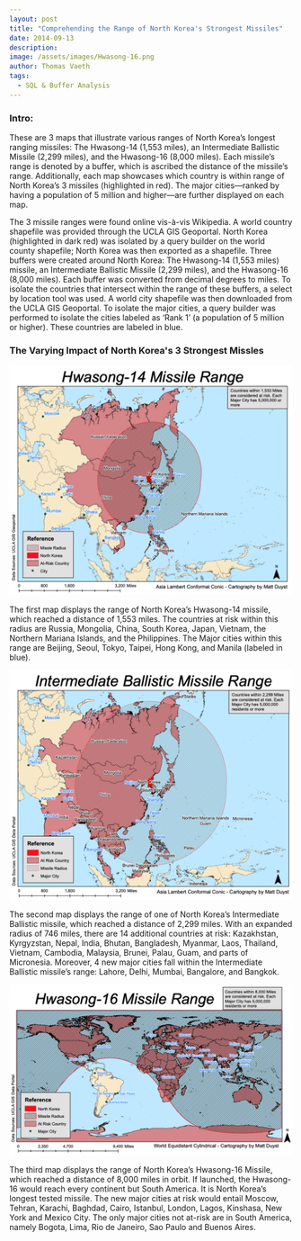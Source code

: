 ```yaml
---
layout: post
title: "Comprehending the Range of North Korea's Strongest Missiles"
date: 2014-09-13
description: 
image: /assets/images/Hwasong-16.png
author: Thomas Vaeth
tags: 
  - SQL & Buffer Analysis
---
```


### Intro:

These are 3 maps that illustrate various ranges of North Korea’s longest ranging missiles: The Hwasong-14 (1,553 miles), an Intermediate Ballistic Missile (2,299 miles), and the Hwasong-16 (8,000 miles). Each missile’s range is denoted by a buffer, which is ascribed the distance of the missile’s range. Additionally, each map showcases which country is within range of North Korea’s 3 missiles (highlighted in red). The major cities—ranked by having a population of 5 million and higher—are further displayed on each map.

The 3 missile ranges were found online vis-à-vis Wikipedia. A world country shapefile was provided through the UCLA GIS Geoportal. North Korea (highlighted in dark red) was isolated by a query builder on the world county shapefile; North Korea was then exported as a shapefile. Three buffers were created around North Korea: The Hwasong-14 (1,553 miles) missile, an Intermediate Ballistic Missile (2,299 miles), and the Hwasong-16 (8,000 miles). Each buffer was converted from decimal degrees to miles. To isolate the countries that intersect within the range of these buffers, a select by location tool was used. A world city shapefile was then downloaded from the UCLA GIS Geoportal. To isolate the major cities, a query builder was performed to isolate the cities labeled as ‘Rank 1’ (a population of 5 million or higher). These countries are labeled in blue. 


### The Varying Impact of North Korea's 3 Strongest Missles

![Map GIS](/assets/images/Hwasong-14.png)

The first map displays the range of North Korea’s Hwasong-14 missile, which reached a distance of 1,553 miles. The countries at risk within this radius are Russia, Mongolia, China, South Korea, Japan, Vietnam, the Northern Mariana Islands, and the Philippines. The Major cities within this range are Beijing, Seoul, Tokyo, Taipei, Hong Kong, and Manila (labeled in blue). 

![Placeholder](/assets/images/Intermediate-Ballistic.png)

The second map displays the range of one of North Korea’s Intermediate Ballistic missile, which reached a distance of 2,299 miles. With an expanded radius of 746 miles, there are 14 additional countries at risk: Kazakhstan, Kyrgyzstan, Nepal, India, Bhutan, Bangladesh, Myanmar, Laos, Thailand, Vietnam, Cambodia, Malaysia, Brunei, Palau, Guam, and parts of Micronesia. Moreover, 4 new major cities fall within the Intermediate Ballistic missile’s range: Lahore, Delhi, Mumbai, Bangalore, and Bangkok.

![Placeholder](/assets/images/Hwasong-16.png)

The third map displays the range of North Korea’s Hwasong-16 Missile, which reached a distance of 8,000 miles in orbit. If launched, the Hwasong-16 would reach every continent but South America. It is North Korea’s longest tested missile. The new major cities at risk would entail Moscow, Tehran, Karachi, Baghdad, Cairo, Istanbul, London, Lagos, Kinshasa, New York and Mexico City. The only major cities not at-risk are in South America, namely Bogota, Lima, Rio de Janeiro, Sao Paulo and Buenos Aires.